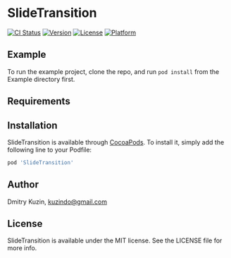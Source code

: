 # SlideTransition

[![CI Status](https://img.shields.io/travis/kuzindmitry/SlideTransition.svg?style=flat)](https://travis-ci.org/kuzindmitry/SlideTransition)
[![Version](https://img.shields.io/cocoapods/v/SlideTransition.svg?style=flat)](https://cocoapods.org/pods/SlideTransition)
[![License](https://img.shields.io/cocoapods/l/SlideTransition.svg?style=flat)](https://cocoapods.org/pods/SlideTransition)
[![Platform](https://img.shields.io/cocoapods/p/SlideTransition.svg?style=flat)](https://cocoapods.org/pods/SlideTransition)

## Example

To run the example project, clone the repo, and run `pod install` from the Example directory first.

## Requirements

## Installation

SlideTransition is available through [CocoaPods](https://cocoapods.org). To install
it, simply add the following line to your Podfile:

```ruby
pod 'SlideTransition'
```

## Author

Dmitry Kuzin, kuzindo@gmail.com

## License

SlideTransition is available under the MIT license. See the LICENSE file for more info.

